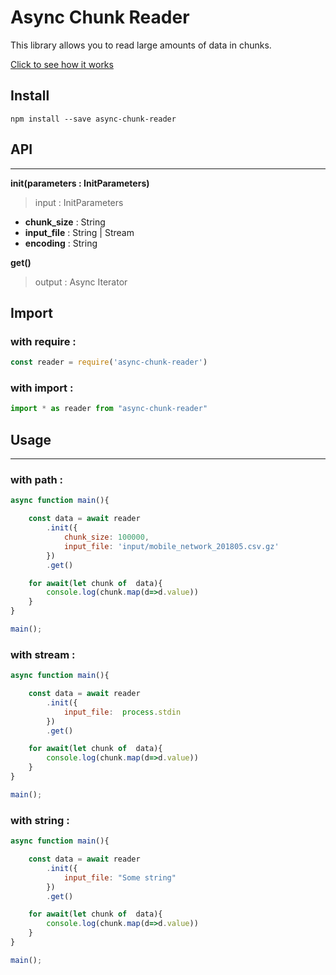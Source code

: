 # Async Chunk Reader

This library allows you to read large amounts of data in chunks.

[Click to see how it works](https://runkit.com/cemayan/async-chunk-reader)

## Install
```console
npm install --save async-chunk-reader
```

## API
---

**init(parameters : InitParameters)**

> input : InitParameters

- **chunk_size** :   String 
- **input_file** : String | Stream
- **encoding** : String

**get()**

> output : Async Iterator


## Import

### with require : 
```javascript
const reader = require('async-chunk-reader')
```

### with import : 
```javascript
import * as reader from "async-chunk-reader"
```

## Usage
---

### with path : 

```javascript
async function main(){

    const data = await reader
        .init({
            chunk_size: 100000,
            input_file: 'input/mobile_network_201805.csv.gz'
        })
        .get()

    for await(let chunk of  data){
        console.log(chunk.map(d=>d.value))
    }
}

main();

```

### with stream : 

```javascript
async function main(){

    const data = await reader
        .init({
            input_file:  process.stdin
        })
        .get()

    for await(let chunk of  data){
        console.log(chunk.map(d=>d.value))
    }
}

main();

```


### with string : 

```javascript
async function main(){

    const data = await reader
        .init({
            input_file: "Some string"
        })
        .get()

    for await(let chunk of  data){
        console.log(chunk.map(d=>d.value))
    }
}

main();

```




